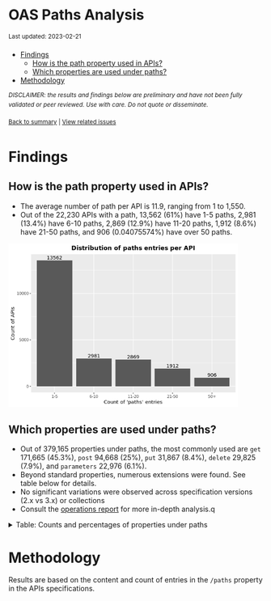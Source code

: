 OAS Paths Analysis
================
<sup>Last updated: 2023-02-21</sup>

- <a href="#findings" id="toc-findings">Findings</a>
  - <a href="#how-is-the-path-property-used-in-apis"
    id="toc-how-is-the-path-property-used-in-apis">How is the path property
    used in APIs?</a>
  - <a href="#which-properties-are-used-under-paths"
    id="toc-which-properties-are-used-under-paths">Which properties are used
    under paths?</a>
- <a href="#methodology" id="toc-methodology">Methodology</a>

<sup>*DISCLAIMER: the results and findings below are preliminary and
have not been fully validated or peer reviewed. Use with care. Do not
quote or disseminate.*</sup>

<sup>[Back to summary](oas_summary.md) \| [View related
issues](https://github.com/postman-open-technologies/knowledge-base/labels/oas%3Apaths)</sup>

# Findings

## How is the path property used in APIs?

- The average number of path per API is 11.9, ranging from 1 to 1,550.
- Out of the 22,230 APIs with a path, 13,562 (61%) have 1-5 paths, 2,981
  (13.4%) have 6-10 paths, 2,869 (12.9%) have 11-20 paths, 1,912 (8.6%)
  have 21-50 paths, and 906 (0.04075574%) have over 50 paths.

<img src="oas_paths_files/figure-gfm/oas_paths_buckets_barplot-1.png" width="90%" />

## Which properties are used under paths?

- Out of 379,165 properties under paths, the most commonly used are
  `get` 171,665 (45.3%), `post` 94,668 (25%), `put` 31,867 (8.4%),
  `delete` 29,825 (7.9%), and `parameters` 22,976 (6.1%).
- Beyond standard properties, numerous extensions were found. See table
  below for details.
- No significant variations were observed across specification versions
  (2.x vs 3.x) or collections
- Consult the [operations report](oas_paths_operations.md) for more
  in-depth analysis.q

<details>
<summary>
Table: Counts and percentages of properties under paths
</summary>

| property                               |      n |       pct |
|:---------------------------------------|-------:|----------:|
| get                                    | 171665 | 0.4527448 |
| post                                   |  94668 | 0.2496749 |
| put                                    |  31867 | 0.0840452 |
| delete                                 |  29825 | 0.0786597 |
| parameters                             |  22976 | 0.0605963 |
| patch                                  |   8352 | 0.0220273 |
| x-swagger-router-controller            |   6413 | 0.0169135 |
| \$ref                                  |   4757 | 0.0125460 |
| description                            |   1851 | 0.0048818 |
| servers                                |   1351 | 0.0035631 |
| options                                |    775 | 0.0020440 |
| summary                                |    770 | 0.0020308 |
| x-endpoint                             |    687 | 0.0018119 |
| x-platforms-available                  |    663 | 0.0017486 |
| head                                   |    352 | 0.0009284 |
| x-swagger-pipe                         |    298 | 0.0007859 |
| x-route-enum                           |    291 | 0.0007675 |
| x-twilio                               |    272 | 0.0007174 |
| x-api-version                          |    175 | 0.0004615 |
| x-summary                              |    146 | 0.0003851 |
| x-linode-cli-command                   |    133 | 0.0003508 |
| x-default-output-properties            |    129 | 0.0003402 |
| x-path-type                            |    129 | 0.0003402 |
| x-description                          |     81 | 0.0002136 |
| x-restlet                              |     67 | 0.0001767 |
| x-related-model                        |     45 | 0.0001187 |
| x-gelato-group                         |     39 | 0.0001029 |
| x-vault-unauthenticated                |     36 | 0.0000949 |
| x-amazon-apigateway-any-method         |     35 | 0.0000923 |
| x-vault-sudo                           |     25 | 0.0000659 |
| x-modules                              |     25 | 0.0000659 |
| x-controller                           |     25 | 0.0000659 |
| trace                                  |     16 | 0.0000422 |
| x-ms-notification-content              |     15 | 0.0000396 |
| x-a127-apply                           |     14 | 0.0000369 |
| x-WM-COMPLETE_PATH                     |     14 | 0.0000369 |
| x-amf-description                      |     12 | 0.0000316 |
| x-vault-createSupported                |     11 | 0.0000290 |
| x-snyk-api-version                     |     10 | 0.0000264 |
| x-swagger-section-capabilities         |      9 | 0.0000237 |
| x-eac-ignore                           |      8 | 0.0000211 |
| x-internal                             |      7 | 0.0000185 |
| x-data_classification                  |      7 | 0.0000185 |
| x-volos-apply                          |      7 | 0.0000185 |
| x-external                             |      7 | 0.0000185 |
| x-swagger-section-2fa-bypass-permitted |      7 | 0.0000185 |
| x-zendesk-owner                        |      6 | 0.0000158 |
| x-controller-interface                 |      6 | 0.0000158 |
| x-snyk-api-resource                    |      6 | 0.0000158 |
| x-order                                |      6 | 0.0000158 |
| x-last-modified                        |      6 | 0.0000158 |
| x-swagger-route-controller             |      5 | 0.0000132 |
| x-vendor-method                        |      5 | 0.0000132 |
| x-private                              |      4 | 0.0000105 |
| x-python-connexion-openapi-name        |      4 | 0.0000105 |
| x-handler                              |      4 | 0.0000105 |
| x-kusk                                 |      4 | 0.0000105 |
| x-vertx-event-bus                      |      3 | 0.0000079 |
| x-oba-custom                           |      2 | 0.0000053 |
| x-annotation-counting                  |      2 | 0.0000053 |
| x-exegesis-controller                  |      2 | 0.0000053 |
| x-db-table-name                        |      2 | 0.0000053 |
| x-annotation-experimental              |      2 | 0.0000053 |
| x-amzn-api-sandbox                     |      2 | 0.0000053 |
| x-style-validator-ignored              |      2 | 0.0000053 |
| x-wso2-production-endpoints            |      2 | 0.0000053 |
| x-wso2-sandbox-endpoints               |      2 | 0.0000053 |
| x-annotation-clearanceLevel            |      2 | 0.0000053 |
| x-annotation-meta-data                 |      2 | 0.0000053 |
| x-temp                                 |      1 | 0.0000026 |
| x-comment                              |      1 | 0.0000026 |
| x-oad-type                             |      1 | 0.0000026 |
| x-zally-ignore                         |      1 | 0.0000026 |
| x-a127-authorizations                  |      1 | 0.0000026 |
| x-openapi-router-controller            |      1 | 0.0000026 |
| x-DNB-Name                             |      1 | 0.0000026 |
| x-lambda                               |      1 | 0.0000026 |
| x-wso2-disable-security                |      1 | 0.0000026 |
| x-volos-authorizations                 |      1 | 0.0000026 |
| x-wso2-request-interceptor             |      1 | 0.0000026 |
| x-test                                 |      1 | 0.0000026 |
| x-bank                                 |      1 | 0.0000026 |
| x-route-filters                        |      1 | 0.0000026 |
| x-kong-plugin-key-auth                 |      1 | 0.0000026 |
| x-DNB-ID                               |      1 | 0.0000026 |
| x-swagstar                             |      1 | 0.0000026 |

</details>

# Methodology

Results are based on the content and count of entries in the `/paths`
property in the APIs specifications.
